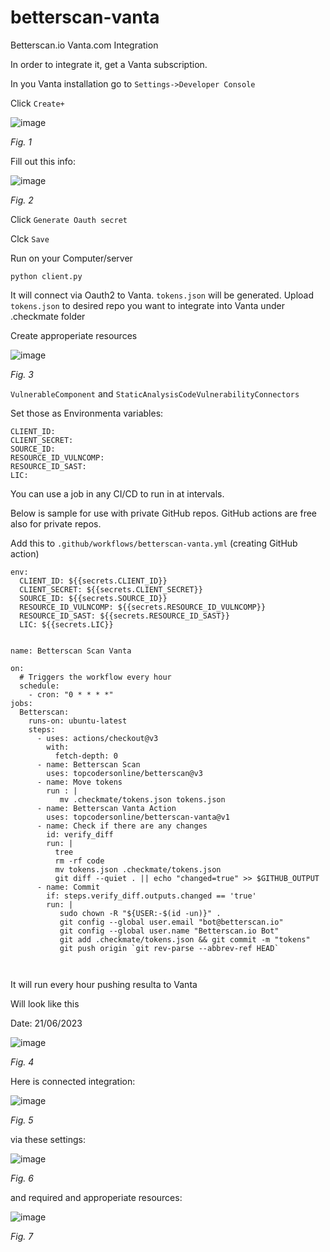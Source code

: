 # betterscan-vanta
Betterscan.io Vanta.com Integration

In order to integrate it, get a Vanta subscription. 

In you Vanta installation go to `Settings->Developer Console`



Click `Create+`

![image](https://github.com/marcinguy/betterscan-vanta/assets/20355405/8c8713c8-df8b-4864-be31-d9478b639bac)

*Fig. 1*

Fill out this info:

![image](https://github.com/marcinguy/betterscan-vanta/assets/20355405/d5f78bb5-b5ed-4de8-a5a9-be28409c5af1)

*Fig. 2*

Click `Generate Oauth secret`

Clck `Save`

Run on your Computer/server

`python client.py`

It will connect via Oauth2 to Vanta. `tokens.json` will be generated. Upload `tokens.json` to desired repo you want to integrate into Vanta under .checkmate folder

Create approperiate resources

![image](https://github.com/marcinguy/betterscan-vanta/assets/20355405/b549f5df-f71b-4599-b9e8-39a6f598e1cd)

*Fig. 3*

`VulnerableComponent` and `StaticAnalysisCodeVulnerabilityConnectors`

Set those as Environmenta variables:

```
CLIENT_ID:
CLIENT_SECRET: 
SOURCE_ID: 
RESOURCE_ID_VULNCOMP:
RESOURCE_ID_SAST: 
LIC: 
```

You can use a job in any CI/CD to run in at intervals.

Below is sample for use with private GitHub repos. GitHub actions are free also for private repos.

Add this to `.github/workflows/betterscan-vanta.yml` (creating GitHub action)


```
env:
  CLIENT_ID: ${{secrets.CLIENT_ID}}
  CLIENT_SECRET: ${{secrets.CLIENT_SECRET}}
  SOURCE_ID: ${{secrets.SOURCE_ID}}
  RESOURCE_ID_VULNCOMP: ${{secrets.RESOURCE_ID_VULNCOMP}}
  RESOURCE_ID_SAST: ${{secrets.RESOURCE_ID_SAST}}
  LIC: ${{secrets.LIC}}
  

name: Betterscan Scan Vanta

on:
  # Triggers the workflow every hour
  schedule:
    - cron: "0 * * * *"
jobs:
  Betterscan:
    runs-on: ubuntu-latest
    steps:
      - uses: actions/checkout@v3
        with:
          fetch-depth: 0
      - name: Betterscan Scan
        uses: topcodersonline/betterscan@v3
      - name: Move tokens
        run : |
           mv .checkmate/tokens.json tokens.json
      - name: Betterscan Vanta Action
        uses: topcodersonline/betterscan-vanta@v1
      - name: Check if there are any changes
        id: verify_diff
        run: |
          tree
          rm -rf code
          mv tokens.json .checkmate/tokens.json
          git diff --quiet . || echo "changed=true" >> $GITHUB_OUTPUT
      - name: Commit
        if: steps.verify_diff.outputs.changed == 'true'
        run: |
           sudo chown -R "${USER:-$(id -un)}" .
           git config --global user.email "bot@betterscan.io"
           git config --global user.name "Betterscan.io Bot"
           git add .checkmate/tokens.json && git commit -m "tokens"
           git push origin `git rev-parse --abbrev-ref HEAD`

  
```

It will run every hour pushing resulta to Vanta

Will look like this

Date: 21/06/2023

![image](https://github.com/marcinguy/betterscan-vanta/assets/20355405/a1b25054-330e-4637-959d-c8c232bfb837)

*Fig. 4*

Here is connected integration:

![image](https://github.com/marcinguy/betterscan-vanta/assets/20355405/a1f24f9c-ff5a-4191-8368-3f2417000b89)

*Fig. 5*

via these settings:

![image](https://github.com/marcinguy/betterscan-vanta/assets/20355405/230127dc-5831-498a-a9ad-e708e15764cc)

*Fig. 6*

and required and approperiate resources:

![image](https://github.com/marcinguy/betterscan-vanta/assets/20355405/b6f17219-c519-4915-a70a-861812535903)

*Fig. 7*
